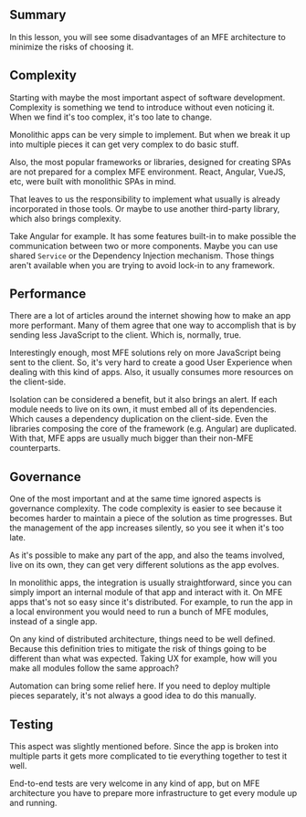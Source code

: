 <!-- MFE Downsides -->

## Summary

In this lesson, you will see some disadvantages of an MFE architecture to minimize the risks of choosing it.

## Complexity

Starting with maybe the most important aspect of software development. Complexity is something we tend to introduce without even noticing it. When we find it's too complex, it's too late to change.

Monolithic apps can be very simple to implement. But when we break it up into multiple pieces it can get very complex to do basic stuff.

Also, the most popular frameworks or libraries, designed for creating SPAs are not prepared for a complex MFE environment. React, Angular, VueJS, etc, were built with monolithic SPAs in mind.  

That leaves to us the responsibility to implement what usually is already incorporated in those tools. Or maybe to use another third-party library, which also brings complexity.

Take Angular for example. It has some features built-in to make possible the communication between two or more components. Maybe you can use shared `Service` or the Dependency Injection mechanism. Those things aren't available when you are trying to avoid lock-in to any framework.

## Performance

There are a lot of articles around the internet showing how to make an app more performant. Many of them agree that one way to accomplish that is by sending less JavaScript to the client. Which is, normally, true.

Interestingly enough, most MFE solutions rely on more JavaScript being sent to the client. So, it's very hard to create a good User Experience when dealing with this kind of apps. Also, it usually consumes more resources on the client-side.

Isolation can be considered a benefit, but it also brings an alert. If each module needs to live on its own, it must embed all of its dependencies. Which causes a dependency duplication on the client-side. Even the libraries composing the core of the framework (e.g. Angular) are duplicated. With that, MFE apps are usually much bigger than their non-MFE counterparts.

## Governance

One of the most important and at the same time ignored aspects is governance complexity. The code complexity is easier to see because it becomes harder to maintain a piece of the solution as time progresses. But the management of the app increases silently, so you see it when it's too late.

As it's possible to make any part of the app, and also the teams involved, live on its own, they can get very different solutions as the app evolves.

In monolithic apps, the integration is usually straightforward, since you can simply import an internal module of that app and interact with it. On MFE apps that's not so easy since it's distributed. For example, to run the app in a local environment you would need to run a bunch of MFE modules, instead of a single app.

On any kind of distributed architecture, things need to be well defined. Because this definition tries to mitigate the risk of things going to be different than what was expected. Taking UX for example, how will you make all modules follow the same approach?

Automation can bring some relief here. If you need to deploy multiple pieces separately, it's not always a good idea to do this manually.

## Testing

This aspect was slightly mentioned before. Since the app is broken into multiple parts it gets more complicated to tie everything together to test it well.

End-to-end tests are very welcome in any kind of app, but on MFE architecture you have to prepare more infrastructure to get every module up and running.
